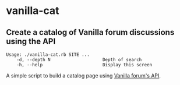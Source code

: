 # vanilla-cat
## Create a catalog of Vanilla forum discussions using the API

~~~
Usage: ./vanilla-cat.rb SITE ...
    -d, --depth N                    Depth of search
    -h, --help                       Display this screen
~~~

A simple script to build a catalog page using [Vanilla forum's
API](https://docs.vanillaforums.com/developer/apiv2-reference/#/Categories).